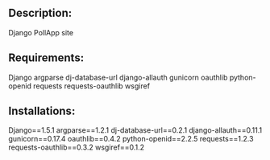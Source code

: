 Description:
-----------  
 Django PollApp site


Requirements:
-----------
Django
argparse
dj-database-url
django-allauth
gunicorn
oauthlib
python-openid
requests
requests-oauthlib
wsgiref

Installations:
------------

Django==1.5.1
argparse==1.2.1
dj-database-url==0.2.1
django-allauth==0.11.1
gunicorn==0.17.4
oauthlib==0.4.2
python-openid==2.2.5
requests==1.2.3
requests-oauthlib==0.3.2
wsgiref==0.1.2



